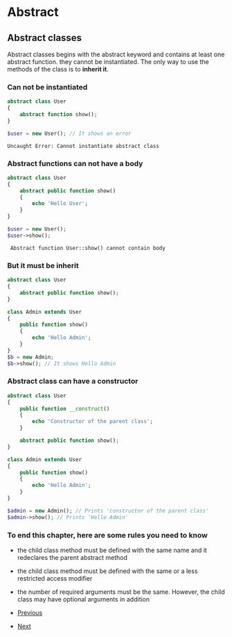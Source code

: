 # Abstract

## Abstract classes

Abstract classes begins with the abstract keyword and contains at least one abstract function. they cannot be instantiated. The only way to use the methods of the class is to **inherit it**. 

### Can not be instantiated

```php
abstract class User
{
    abstract function show();
}

$user = new User(); // It shows an error
```

```Uncaught Error: Cannot instantiate abstract class ```

### Abstract functions can not have a body

```php
abstract class User
{
    abstract public function show()
    {
        echo 'Hello User';
    }
}

$user = new User(); 
$user->show();
```

```  Abstract function User::show() cannot contain body ```

### But it must be inherit

```php
abstract class User
{
    abstract public function show();
}

class Admin extends User
{
    public function show()
    {
        echo 'Hello Admin';
    }
}
$b = new Admin;
$b->show(); // It shows Hello Admin
```

### Abstract class can have a constructor

```php
abstract class User
{
    public function __construct()
    {
        echo 'Constructor of the parent class';
    }

    abstract public function show();
}

class Admin extends User
{
    public function show() 
    {
        echo 'Hello Admin';
    }
}

$admin = new Admin(); // Prints 'constructor of the parent class'
$admin->show(); // Prints 'Hello Admin'
```

### To end this chapter, here are some rules you need to know

- the child class method must be defined with the same name and it redeclares the parent abstract method

- the child class method must be defined with the same or a less restricted access modifier

- the number of required arguments must be the same. However, the child class may have optional arguments in addition


- [Previous](../04.heritage/readme.md)
- [Next](../06.static/readme.md)